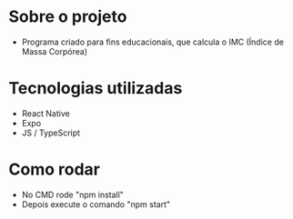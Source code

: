 # Sobre o projeto
- Programa criado para fins educacionais, que calcula o IMC (Índice de Massa Corpórea)

# Tecnologias utilizadas
- React Native
- Expo
- JS / TypeScript

# Como rodar
- No CMD rode "npm install"
- Depois execute o comando "npm start"
